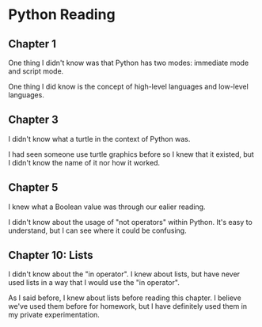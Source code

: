 # Python Reading

## Chapter 1
One thing I didn't know was that Python has two modes: immediate mode and script mode.

One thing I did know is the concept of high-level languages and low-level languages.

## Chapter 3
I didn't know what a turtle in the context of Python was.

I had seen someone use turtle graphics before so I knew that it existed, but I didn't know the name of it nor how it worked.

## Chapter 5
I knew what a Boolean value was through our ealier reading.

I didn't know about the usage of "not operators" within Python. It's easy to understand, but I can see where it could be confusing.

## Chapter 10: Lists
I didn't know about the "in operator". I knew about lists, but  have never used lists in a way that I would use the "in operator".

As I said before, I knew about lists before reading this chapter. I believe we've used them before for homework, but I have definitely used them in my private experimentation.